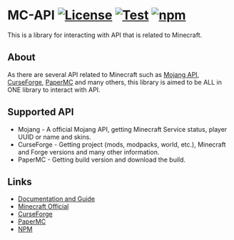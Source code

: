 # MC-API [![License](https://img.shields.io/github/license/eve0415/MC-API)](https://opensource.org/licenses/Apache-2.0) [![Test](https://github.com/eve0415/MC-API/workflows/Test/badge.svg)](https://github.com/eve0415/MC-API/actions?query=branch%3Amaster+workflow%3ATest+) [![npm](https://img.shields.io/npm/v/aio-mc-api)](https://www.npmjs.com/package/aio-mc-api)

This is a library for interacting with API that is related to Minecraft.

## About

As there are several API related to Minecraft such as [Mojang API](https://www.minecraft.net/), [CurseForge](https://www.curseforge.com/), [PaperMC](https://papermc.io/) and many others, this library is aimed to be ALL in ONE library to interact with API.

## Supported API

- Mojang - A official Mojang API, getting Minecraft Service status, player UUID or name and skins.
- CurseForge - Getting project (mods, modpacks, world, etc.), Minecraft and Forge versions and many other information.
- PaperMC - Getting build version and download the build.

## Links

- [Documentation and Guide](https://eve0415.github.io/MC-API/)
- [Minecraft Official](https://www.minecraft.net/)
- [CurseForge](https://www.curseforge.com/)
- [PaperMC](https://papermc.io/)
- [NPM](https://www.npmjs.com/package/aio-mc-api)
